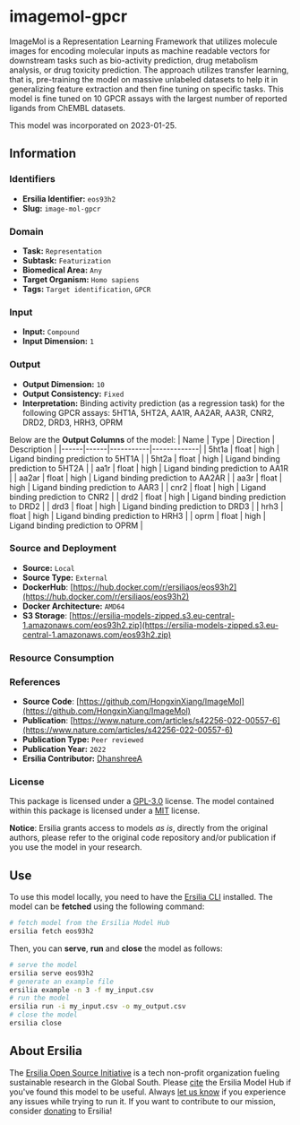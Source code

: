 # imagemol-gpcr

ImageMol is a Representation Learning Framework that utilizes molecule images for encoding molecular inputs as machine readable vectors for downstream tasks such as bio-activity prediction, drug metabolism analysis, or drug toxicity prediction. The approach utilizes transfer learning, that is, pre-training the model on massive unlabeled datasets to help it in generalizing feature extraction and then fine tuning on specific tasks. This model is fine tuned on 10 GPCR assays with the largest number of reported ligands from ChEMBL datasets.

This model was incorporated on 2023-01-25.

## Information
### Identifiers
- **Ersilia Identifier:** `eos93h2`
- **Slug:** `image-mol-gpcr`

### Domain
- **Task:** `Representation`
- **Subtask:** `Featurization`
- **Biomedical Area:** `Any`
- **Target Organism:** `Homo sapiens`
- **Tags:** `Target identification`, `GPCR`

### Input
- **Input:** `Compound`
- **Input Dimension:** `1`

### Output
- **Output Dimension:** `10`
- **Output Consistency:** `Fixed`
- **Interpretation:** Binding activity prediction (as a regression task) for the following GPCR assays: 5HT1A, 5HT2A, AA1R, AA2AR, AA3R, CNR2, DRD2, DRD3, HRH3, OPRM

Below are the **Output Columns** of the model:
| Name | Type | Direction | Description |
|------|------|-----------|-------------|
| 5ht1a | float | high | Ligand binding prediction to 5HT1A |
| 5ht2a | float | high | Ligand binding prediction to 5HT2A |
| aa1r | float | high | Ligand binding prediction to AA1R |
| aa2ar | float | high | Ligand binding prediction to AA2AR |
| aa3r | float | high | Ligand binding prediction to AAR3 |
| cnr2 | float | high | Ligand binding prediction to CNR2 |
| drd2 | float | high | Ligand binding prediction to DRD2 |
| drd3 | float | high | Ligand binding prediction to DRD3 |
| hrh3 | float | high | Ligand binding prediction to HRH3 |
| oprm | float | high | Ligand binding prediction to OPRM |


### Source and Deployment
- **Source:** `Local`
- **Source Type:** `External`
- **DockerHub**: [https://hub.docker.com/r/ersiliaos/eos93h2](https://hub.docker.com/r/ersiliaos/eos93h2)
- **Docker Architecture:** `AMD64`
- **S3 Storage**: [https://ersilia-models-zipped.s3.eu-central-1.amazonaws.com/eos93h2.zip](https://ersilia-models-zipped.s3.eu-central-1.amazonaws.com/eos93h2.zip)

### Resource Consumption


### References
- **Source Code**: [https://github.com/HongxinXiang/ImageMol](https://github.com/HongxinXiang/ImageMol)
- **Publication**: [https://www.nature.com/articles/s42256-022-00557-6](https://www.nature.com/articles/s42256-022-00557-6)
- **Publication Type:** `Peer reviewed`
- **Publication Year:** `2022`
- **Ersilia Contributor:** [DhanshreeA](https://github.com/DhanshreeA)

### License
This package is licensed under a [GPL-3.0](https://github.com/ersilia-os/ersilia/blob/master/LICENSE) license. The model contained within this package is licensed under a [MIT](LICENSE) license.

**Notice**: Ersilia grants access to models _as is_, directly from the original authors, please refer to the original code repository and/or publication if you use the model in your research.


## Use
To use this model locally, you need to have the [Ersilia CLI](https://github.com/ersilia-os/ersilia) installed.
The model can be **fetched** using the following command:
```bash
# fetch model from the Ersilia Model Hub
ersilia fetch eos93h2
```
Then, you can **serve**, **run** and **close** the model as follows:
```bash
# serve the model
ersilia serve eos93h2
# generate an example file
ersilia example -n 3 -f my_input.csv
# run the model
ersilia run -i my_input.csv -o my_output.csv
# close the model
ersilia close
```

## About Ersilia
The [Ersilia Open Source Initiative](https://ersilia.io) is a tech non-profit organization fueling sustainable research in the Global South.
Please [cite](https://github.com/ersilia-os/ersilia/blob/master/CITATION.cff) the Ersilia Model Hub if you've found this model to be useful. Always [let us know](https://github.com/ersilia-os/ersilia/issues) if you experience any issues while trying to run it.
If you want to contribute to our mission, consider [donating](https://www.ersilia.io/donate) to Ersilia!
